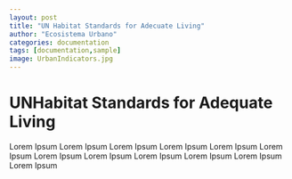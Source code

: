 ```yaml
---
layout: post
title: "UN Habitat Standards for Adecuate Living"
author: "Ecosistema Urbano"
categories: documentation
tags: [documentation,sample]
image: UrbanIndicators.jpg
---
```


# UNHabitat Standards for Adequate Living
Lorem Ipsum Lorem Ipsum Lorem Ipsum Lorem Ipsum Lorem Ipsum Lorem Ipsum Lorem Ipsum Lorem Ipsum Lorem Ipsum Lorem Ipsum Lorem Ipsum Lorem Ipsum
